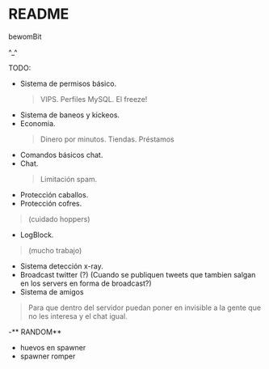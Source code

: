 # README #

bewomBit

^_^

TODO:

- Sistema de permisos básico.
  > VIPS.
  > Perfiles MySQL.
  > El freeze!
- Sistema de baneos y kickeos.
- Economia.
  > Dinero por minutos.
  > Tiendas.
  > Préstamos
- Comandos básicos chat.
- Chat.
  > Limitación spam.
- Protección caballos.
- Protección cofres.
 > (cuidado hoppers)
- LogBlock.
 > (mucho trabajo)
- Sistema detección x-ray.
- Broadcast twitter (?)
  (Cuando se publiquen tweets que tambien salgan en los servers en forma de broadcast?)
- Sistema de amigos
 > Para que dentro del servidor puedan poner en invisible a la gente que no les interesa y el chat igual.

-** RANDOM**
- huevos en spawner
- spawner romper